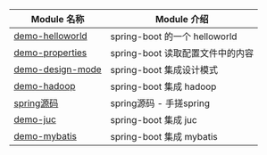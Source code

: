 
| Module 名称                              | Module 介绍                  |
|----------------------------------------|----------------------------|
| [demo-helloworld](./demo-helloworld)   | spring-boot 的一个 helloworld |
| [demo-properties](./demo-properties)   | spring-boot 读取配置文件中的内容     |
| [demo-design-mode](./demo-design-mode) | spring-boot 集成设计模式         |
| [demo-hadoop](./demo-hadoop)           | spring-boot 集成 hadoop      |
| [spring源码](./demo-java-web)            | spring源码 - 手搓spring        |
| [demo-juc](./demo-juc)                 | spring-boot 集成 juc         |
| [demo-mybatis](./demo-mybatis)         | spring-boot 集成 mybatis     |